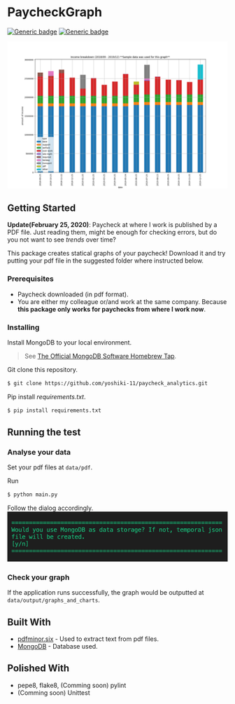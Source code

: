 # PaycheckGraph

<!-- ##### Analyse your paycheck -->

[![Generic badge](https://img.shields.io/badge/python-v3.7.4-336E9F.svg)](https://shields.io/)
[![Generic badge](https://img.shields.io/badge/MongoDB-v4.2.3-14AA52.svg)](https://shields.io/)

<!-- ![Theme image](demo/output/income_timechart.png) -->
![Theme image](images/income_timechart.jpg)

<!-- Put Sample Image Here -->
## Getting Started
<!-- TODO: Update below dates every time you commit!  -->
**Update(February 25, 2020)**: Paycheck at where I work is published by a PDF file. Just reading them, might be enough for checking errors, but do you not want to see *trends* over time?

This package creates statical graphs of your paycheck! Download it and try putting your pdf file in the suggested folder where instructed below.

### Prerequisites
* Paycheck downloaded (in pdf format). 
* You are either my colleague or/and work at the same company. Because **this package only works for paychecks from where I work now**.


### Installing
Install MongoDB to your local environment.
<br>
>See
[The Official MongoDB Software Homebrew Tap](https://github.com/mongodb/homebrew-brew).

Git clone this repository.
```bash
$ git clone https://github.com/yoshiki-11/paycheck_analytics.git
```

Pip install *requirements.txt*.
```bash
$ pip install requirements.txt
```

## Running the test
### Analyse your data
Set your pdf files at `data/pdf`.

Run <br>
```bash
$ python main.py
```
Follow the dialog accordingly.
![Post image](images/dialog_example.jpg)

### Check your graph
If the application runs successfully, the graph would be outputted at `data/output/graphs_and_charts`.


## Built With
* [pdfminor.six](https://github.com/pdfminer/pdfminer.six) - Used to extract text from pdf files.
* [MongoDB](https://github.com/mongodb/mongo) - Database used.

## Polished With
* pepe8, flake8, (Comming soon) pylint
* (Comming soon) Unittest